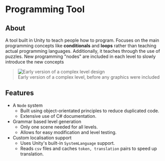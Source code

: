 # Programming Tool

## About

A tool built in Unity to teach people how to program. Focuses on the main programming concepts like __conditionals__ and __loops__ rather than teaching actual programming languages. Additionally, it teaches through the use of puzzles. New programming "nodes" are included in each level to slowly introduce the new concepts

> ![Early version of a complex level design](docs/images/complex_level.png)</br>
> Early version of a complex level, before any graphics were included

## Features

- A `Node` system
  - Built using object-orientated principles to reduce duplicated code.
  - Extensive use of C# documentation.
- Grammar based level generation
  - Only one scene needed for all levels.
  - Allows for easy modification and level testing.
- Custom localisation support
  - Uses Unity's built-in `SystemLanguage` support.
  - Reads `csv` files and caches `token, translation` pairs to speed up translation.
